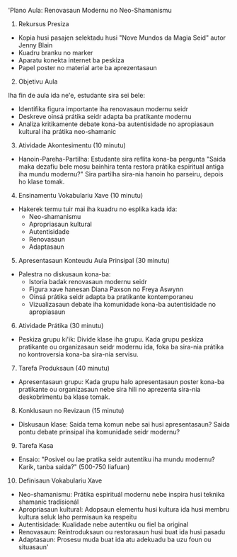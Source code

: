 'Plano Aula: Renovasaun Modernu no Neo-Shamanismu

1. Rekursus Presiza

- Kopia husi pasajen selektadu husi "Nove Mundos da Magia Seid" autor Jenny Blain
- Kuadru branku no marker
- Aparatu konekta internet ba peskiza
- Papel poster no material arte ba aprezentasaun

2. Objetivu Aula

Iha fin de aula ida ne'e, estudante sira sei bele:
- Identifika figura importante iha renovasaun modernu seidr
- Deskreve oinsá prátika seidr adapta ba pratikante modernu
- Analiza kritikamente debate kona-ba autentisidade no apropiasaun kultural iha prátika neo-shamanic

3. Atividade Akontesimentu (10 minutu)

- Hanoin-Pareha-Partilha: Estudante sira reflita kona-ba pergunta "Saida maka dezafiu bele mosu bainhira tenta restora prátika espiritual antiga iha mundu modernu?" Sira partilha sira-nia hanoin ho parseiru, depois ho klase tomak.

4. Ensinamentu Vokabulariu Xave (10 minutu)

- Hakerek termu tuir mai iha kuadru no esplika kada ida:
  - Neo-shamanismu
  - Apropriasaun kultural
  - Autentisidade
  - Renovasaun
  - Adaptasaun

5. Apresentasaun Konteudu Aula Prinsipal (30 minutu)

- Palestra no diskusaun kona-ba:
  - Istoria badak renovasaun modernu seidr
  - Figura xave hanesan Diana Paxson no Freya Aswynn
  - Oinsá prátika seidr adapta ba pratikante kontemporaneu
  - Vizualizasaun debate iha komunidade kona-ba autentisidade no apropiasaun

6. Atividade Prátika (30 minutu)

- Peskiza grupu ki'ik: Divide klase iha grupu. Kada grupu peskiza pratikante ou organizasaun seidr modernu ida, foka ba sira-nia prátika no kontroversia kona-ba sira-nia servisu.

7. Tarefa Produksaun (40 minutu)

- Apresentasaun grupu: Kada grupu halo apresentasaun poster kona-ba pratikante ou organizasaun nebe sira hili no aprezenta sira-nia deskobrimentu ba klase tomak.

8. Konklusaun no Revizaun (15 minutu)

- Diskusaun klase: Saida tema komun nebe sai husi apresentasaun? Saida pontu debate prinsipal iha komunidade seidr modernu?

9. Tarefa Kasa

- Ensaio: "Posivel ou lae pratika seidr autentiku iha mundu modernu? Karik, tanba saida?" (500-750 liafuan)

10. Definisaun Vokabulariu Xave

- Neo-shamanismu: Prátika espirituál modernu nebe inspira husi teknika shamanic tradisionál
- Apropriasaun kultural: Adopsaun elementu husi kultura ida husi membru kultura seluk laho permisaun ka respeitu
- Autentisidade: Kualidade nebe autentiku ou fiel ba original
- Renovasaun: Reintroduksaun ou restorasaun husi buat ida husi pasadu
- Adaptasaun: Prosesu muda buat ida atu adekuadu ba uzu foun ou situasaun'